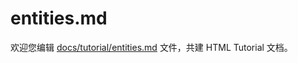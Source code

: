entities.md
===

欢迎您编辑 <a target="__blank" href="https://github.com/jaywcjlove/html-tutorial/blob/master/docs/tutorial/entities.md">docs/tutorial/entities.md</a> 文件，共建 HTML Tutorial 文档。
